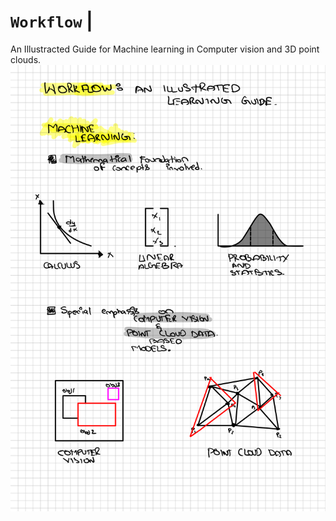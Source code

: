 # `Workflow` | 
An Illustracted Guide for Machine learning in Computer vision and 3D point clouds.
![](publication1.png)
